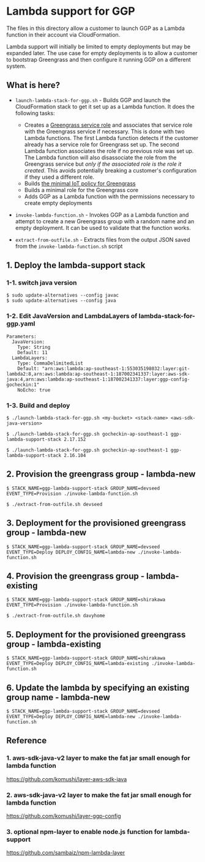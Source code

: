 Lambda support for GGP
======================

The files in this directory allow a customer to launch GGP as a Lambda function in their account via CloudFormation.

Lambda support will initially be limited to empty deployments but may be expanded later. The use case for empty deployments
is to allow a customer to bootstrap Greengrass and then configure it running GGP on a different system.

What is here?
-------------

- `launch-lambda-stack-for-ggp.sh` - Builds GGP and launch the CloudFormation stack to get it
set up as a Lambda function. It does the following tasks:
  - Creates a [Greengrass service role](https://docs.aws.amazon.com/greengrass/latest/developerguide/service-role.html) and associates that service role with the Greengrass service
if necessary. This is done with two Lambda functions. The first Lambda function detects if the customer already has a
service role for Greengrass set up. The second Lambda function associates the role if no previous role was set up. The
Lambda function will also disassociate the role from the Greengrass service but *only if the associated role is the role it created*.
This avoids potentially breaking a customer's configuration if they used a different role.
  - Builds [the minimal IoT policy for Greengrass](https://docs.aws.amazon.com/greengrass/latest/developerguide/gg-sec.html#gg-config-sec-min-iot-policy)
  - Builds a minimal role for the Greengrass core
  - Adds GGP as a Lambda function with the permissions necessary to create empty deployments

- `invoke-lambda-function.sh` - Invokes GGP as a Lambda function and attempt to create a new Greengrass
group with a random name and an empty deployment. It can be used to validate that the function works.

- `extract-from-outfile.sh` - Extracts files from the output JSON saved from the `invoke-lambda-function.sh` script

## 1. Deploy the lambda-support stack

### 1-1. switch java version
```
$ sudo update-alternatives --config javac
$ sudo update-alternatives --config java
```

### 1-2. Edit JavaVersion and LambdaLayers of lambda-stack-for-ggp.yaml
```
Parameters:
  JavaVersion:
    Type: String
    Default: 11
  LambdaLayers:
    Type: CommaDelimitedList
    Default: "arn:aws:lambda:ap-southeast-1:553035198032:layer:git-lambda2:8,arn:aws:lambda:ap-southeast-1:187002341337:layer:aws-sdk-java:4,arn:aws:lambda:ap-southeast-1:187002341337:layer:ggp-config-gocheckin:1"
    NoEcho: true
```

### 1-3. Build and deploy

```
$ ./launch-lambda-stack-for-ggp.sh <my-bucket> <stack-name> <aws-sdk-java-version>
```

```
$ ./launch-lambda-stack-for-ggp.sh gocheckin-ap-southeast-1 ggp-lambda-support-stack 2.17.152
```

```
$ ./launch-lambda-stack-for-ggp.sh gocheckin-ap-southeast-1 ggp-lambda-support-stack 2.16.104
```

## 2. Provision the greengrass group - lambda-new
```
$ STACK_NAME=ggp-lambda-support-stack GROUP_NAME=devseed EVENT_TYPE=Provision ./invoke-lambda-function.sh

$ ./extract-from-outfile.sh devseed
```

## 3. Deployment for the provisioned greengrass group - lambda-new
```
$ STACK_NAME=ggp-lambda-support-stack GROUP_NAME=devseed EVENT_TYPE=Deploy DEPLOY_CONFIG_NAME=lambda-new ./invoke-lambda-function.sh
```

## 4. Provision the greengrass group - lambda-existing
```
$ STACK_NAME=ggp-lambda-support-stack GROUP_NAME=shirakawa EVENT_TYPE=Provision ./invoke-lambda-function.sh

$ ./extract-from-outfile.sh davyhome
```

## 5. Deployment for the provisioned greengrass group - lambda-existing
```
$ STACK_NAME=ggp-lambda-support-stack GROUP_NAME=shirakawa EVENT_TYPE=Deploy DEPLOY_CONFIG_NAME=lambda-existing ./invoke-lambda-function.sh
```

## 6. Update the lambda by specifying an existing group name - lambda-new
```
$ STACK_NAME=ggp-lambda-support-stack GROUP_NAME=devseed EVENT_TYPE=Deploy DEPLOY_CONFIG_NAME=lambda-new ./invoke-lambda-function.sh
```


## Reference
### 1. aws-sdk-java-v2 layer to make the fat jar small enough for lambda function
https://github.com/komushi/layer-aws-sdk-java

### 2. aws-sdk-java-v2 layer to make the fat jar small enough for lambda function
https://github.com/komushi/layer-ggp-config

### 3. optional npm-layer to enable node.js function for lambda-support
https://github.com/sambaiz/npm-lambda-layer

